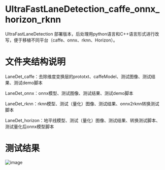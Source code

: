 # UltraFastLaneDetection_caffe_onnx_horizon_rknn 

UltraFastLaneDetection 部署版本，后处理用python语言和C++语言形式进行改写，便于移植不同平台（caffe、onnx、rknn、Horizon）。

# 文件夹结构说明
LaneDet_caffe：去除维度变换层的prototxt、caffeModel、测试图像、测试结果、测试demo脚本

LaneDet_onnx：onnx模型、测试图像、测试结果、测试demo脚本

LaneDet_rknn：rknn模型、测试（量化）图像、测试结果、onnx2rknn转换测试脚本

LaneDet_horizon：地平线模型、测试（量化）图像、测试结果、转换测试脚本、测试量化后onnx模型脚本

# 测试结果

![image](https://github.com/cqu20160901/UltraFastLaneDetection_caffe_onnx_horizon_rknn/blob/main/LaneDet_caffe/test_result_caffe.jpg)
